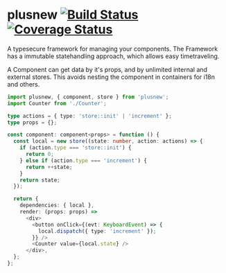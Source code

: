 # plusnew [![Build Status](https://travis-ci.org/plusnew/plusnew.svg)](https://travis-ci.org/plusnew/plusnew) [![Coverage Status](https://coveralls.io/repos/github/plusnew/plusnew/badge.svg)](https://coveralls.io/github/plusnew/plusnew)

A typesecure framework for managing your components.
The Framework has a immutable statehandling approach, which allows easy timetraveling.

A Component can get data by it's props, and by unlimited internal and external stores.
This avoids nesting the component in containers for i18n and others.

```ts
import plusnew, { component, store } from 'plusnew';
import Counter from './Counter';

type actions = { type: 'store::init' | 'increment' };
type props = {};

const component: component<props> = function () {
  const local = new store((state: number, action: actions) => {
    if (action.type === 'store::init') {
      return 0;
    } else if (action.type === 'increment') {
      return ++state;
    }
    return state;
  });

  return {
    dependencies: { local },
    render: (props: props) => 
      <div>
        <button onClick={(evt: KeyboardEvent) => {
          local.dispatch({ type: 'increment' });
        }} />
        <Counter value={local.state} />
      </div>,
  };
};
```
